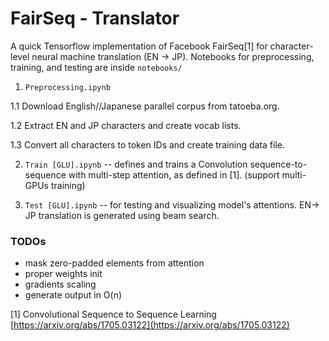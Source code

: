 # FairSeq - Translator

A quick Tensorflow implementation of Facebook FairSeq[1] for character-level neural machine translation (EN -> JP). Notebooks for preprocessing, training, and testing are inside ```notebooks/```

1. ```Preprocessing.ipynb```

 1.1 Download English//Japanese parallel corpus from tatoeba.org.

 1.2 Extract EN and JP characters and create vocab lists.

 1.3 Convert all characters to token IDs and create training data file.

2. ```Train [GLU].ipynb``` -- defines and trains a Convolution sequence-to-sequence with multi-step attention, as defined in [1]. (support multi-GPUs training)

3. ```Test [GLU].ipynb``` -- for testing and visualizing model's attentions. EN-> JP translation is generated using beam search.

### TODOs
- mask zero-padded elements from attention
- proper weights init
- gradients scaling
- generate output in O(n) 

[1] Convolutional Sequence to Sequence Learning [https://arxiv.org/abs/1705.03122](https://arxiv.org/abs/1705.03122) 
